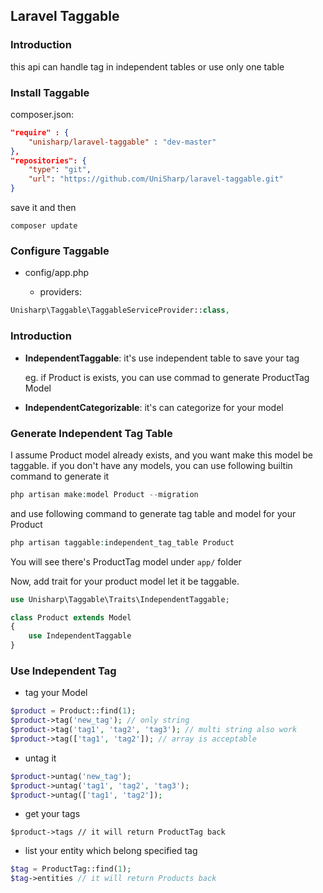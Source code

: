 ## Laravel Taggable

### Introduction

this api can handle tag in independent tables or use only one table

### Install Taggable

composer.json:

```json
"require" : {
    "unisharp/laravel-taggable" : "dev-master"
},
"repositories": {
    "type": "git",
    "url": "https://github.com/UniSharp/laravel-taggable.git"
}
```

save it and then

```
composer update
```

### Configure Taggable

* config/app.php

    * providers:

```php
Unisharp\Taggable\TaggableServiceProvider::class,
```

### Introduction

* **IndependentTaggable**: it's use independent table to save your tag 

    eg. if Product is exists, you can use commad to generate ProductTag Model

* **IndependentCategorizable**: it's can categorize for your model

### Generate Independent Tag Table

I assume Product model already exists, and you want make this model be taggable. if you don't have any models, you can use following builtin command to generate it

```php
php artisan make:model Product --migration
```

and use following command to generate tag table and model for your Product

```php
php artisan taggable:independent_tag_table Product
```

You will see there's ProductTag model under `app/` folder

Now, add trait for your product model let it be taggable.

```php
use Unisharp\Taggable\Traits\IndependentTaggable;

class Product extends Model
{
    use IndependentTaggable
}
```


### Use Independent Tag


* tag your Model

```php
$product = Product::find(1);
$product->tag('new_tag'); // only string
$product->tag('tag1', 'tag2', 'tag3'); // multi string also work
$product->tag(['tag1', 'tag2']); // array is acceptable
```

* untag it

```php
$product->untag('new_tag');
$product->untag('tag1', 'tag2', 'tag3');
$product->untag(['tag1', 'tag2']);
```

* get your tags

```
$product->tags // it will return ProductTag back
```

* list your entity which belong specified tag

```php
$tag = ProductTag::find(1);
$tag->entities // it will return Products back
```
